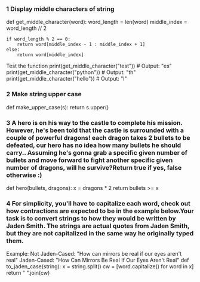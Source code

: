 ### 1 Display middle characters of string

def get_middle_character(word):
    word_length = len(word)
    middle_index = word_length // 2

    if word_length % 2 == 0:
        return word[middle_index - 1 : middle_index + 1]
    else:
        return word[middle_index]

Test the function
print(get_middle_character("test"))  # Output: "es"
print(get_middle_character("python"))  # Output: "th"
print(get_middle_character("hello"))  # Output: "l"

### 2 Make string upper case
def make_upper_case(s):
    return s.upper()

### 3 A hero is on his way to the castle to complete his mission. However, he's been told that the castle is surrounded with a couple of powerful dragons! each dragon takes 2 bullets to be defeated, our hero has no idea how many bullets he should carry.. Assuming he's gonna grab a specific given number of bullets and move forward to fight another specific given number of dragons, will he survive?Return true if yes, false otherwise :)

def hero(bullets, dragons):
    x = dragons * 2
    return bullets >= x

### 4 For simplicity, you'll have to capitalize each word, check out how contractions are expected to be in the example below.Your task is to convert strings to how they would be written by Jaden Smith. The strings are actual quotes from Jaden Smith, but they are not capitalized in the same way he originally typed them.
Example:
Not Jaden-Cased: "How can mirrors be real if our eyes aren't real"
Jaden-Cased:     "How Can Mirrors Be Real If Our Eyes Aren't Real"
def to_jaden_case(string):
    x = string.split()
    cw = [word.capitalize() for word in x]
    return " ".join(cw)

### 
